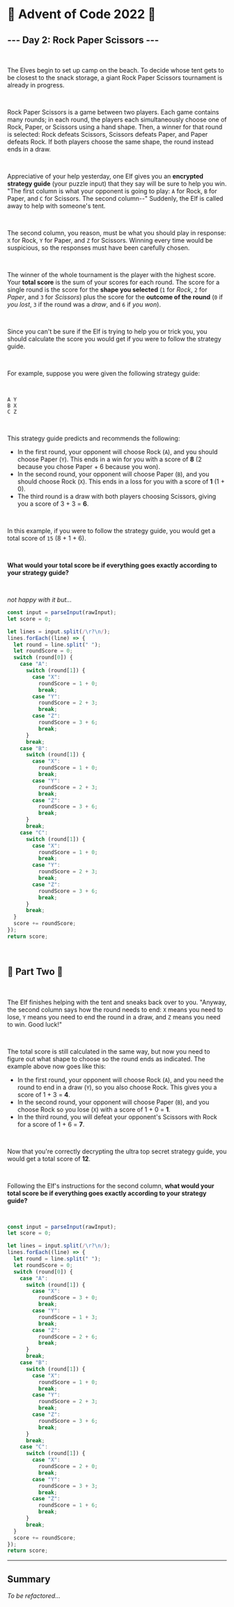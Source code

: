 # 🎄 Advent of Code 2022 🎄 <br />

## --- Day 2: Rock Paper Scissors ---

<br />

The Elves begin to set up camp on the beach. To decide whose tent gets to be closest to the snack storage, a giant Rock Paper Scissors tournament is already in progress.

<br />

Rock Paper Scissors is a game between two players. Each game contains many rounds; in each round, the players each simultaneously choose one of Rock, Paper, or Scissors using a hand shape. Then, a winner for that round is selected: Rock defeats Scissors, Scissors defeats Paper, and Paper defeats Rock. If both players choose the same shape, the round instead ends in a draw.

<br />

Appreciative of your help yesterday, one Elf gives you an **encrypted strategy guide** (your puzzle input) that they say will be sure to help you win. "The first column is what your opponent is going to play: `A` for Rock, `B` for Paper, and `C` for Scissors. The second column--" Suddenly, the Elf is called away to help with someone's tent.

<br />

The second column, you reason, must be what you should play in response: `X` for Rock, `Y` for Paper, and `Z` for Scissors. Winning every time would be suspicious, so the responses must have been carefully chosen.

<br />

The winner of the whole tournament is the player with the highest score. Your **total score** is the sum of your scores for each round. The score for a single round is the score for the **shape you selected** (`1` for _Rock_, `2` for _Paper_, and `3` for _Scissors_) plus the score for the **outcome of the round** (`0` if _you lost_, `3` if the round was a _draw_, and `6` if _you won_).

<br />

Since you can't be sure if the Elf is trying to help you or trick you, you should calculate the score you would get if you were to follow the strategy guide.

<br />

For example, suppose you were given the following strategy guide:

<br />

```
A Y
B X
C Z
```

<br />

This strategy guide predicts and recommends the following:

- In the first round, your opponent will choose Rock (`A`), and you should choose Paper (`Y`). This ends in a win for you with a score of **8** (2 because you chose Paper + 6 because you won).
- In the second round, your opponent will choose Paper (`B`), and you should choose Rock (`X`). This ends in a loss for you with a score of **1** (1 + 0).
- The third round is a draw with both players choosing Scissors, giving you a score of 3 + 3 = **6**.

<br />

In this example, if you were to follow the strategy guide, you would get a total score of `15` (8 + 1 + 6).

<br />

**What would your total score be if everything goes exactly according to your strategy guide?**

<br />

_not happy with it but..._

```typescript
const input = parseInput(rawInput);
let score = 0;

let lines = input.split(/\r?\n/);
lines.forEach((line) => {
  let round = line.split(" ");
  let roundScore = 0;
  switch (round[0]) {
    case "A":
      switch (round[1]) {
        case "X":
          roundScore = 1 + 0;
          break;
        case "Y":
          roundScore = 2 + 3;
          break;
        case "Z":
          roundScore = 3 + 6;
          break;
      }
      break;
    case "B":
      switch (round[1]) {
        case "X":
          roundScore = 1 + 0;
          break;
        case "Y":
          roundScore = 2 + 3;
          break;
        case "Z":
          roundScore = 3 + 6;
          break;
      }
      break;
    case "C":
      switch (round[1]) {
        case "X":
          roundScore = 1 + 0;
          break;
        case "Y":
          roundScore = 2 + 3;
          break;
        case "Z":
          roundScore = 3 + 6;
          break;
      }
      break;
  }
  score += roundScore;
});
return score;
```

<br />

## 🎄 Part Two 🎄

<br />

The Elf finishes helping with the tent and sneaks back over to you. "Anyway, the second column says how the round needs to end: `X` means you need to lose, `Y` means you need to end the round in a draw, and `Z` means you need to win. Good luck!"

<br />

The total score is still calculated in the same way, but now you need to figure out what shape to choose so the round ends as indicated. The example above now goes like this:

- In the first round, your opponent will choose Rock (`A`), and you need the round to end in a draw (`Y`), so you also choose Rock. This gives you a score of 1 + 3 = **4**.
- In the second round, your opponent will choose Paper (`B`), and you choose Rock so you lose (`X`) with a score of 1 + 0 = **1**.
- In the third round, you will defeat your opponent's Scissors with Rock for a score of 1 + 6 = **7**.

<br />

Now that you're correctly decrypting the ultra top secret strategy guide, you would get a total score of **12**.

<br />

Following the Elf's instructions for the second column, **what would your total score be if everything goes exactly according to your strategy guide?**

<br />

```typescript
const input = parseInput(rawInput);
let score = 0;

let lines = input.split(/\r?\n/);
lines.forEach((line) => {
  let round = line.split(" ");
  let roundScore = 0;
  switch (round[0]) {
    case "A":
      switch (round[1]) {
        case "X":
          roundScore = 3 + 0;
          break;
        case "Y":
          roundScore = 1 + 3;
          break;
        case "Z":
          roundScore = 2 + 6;
          break;
      }
      break;
    case "B":
      switch (round[1]) {
        case "X":
          roundScore = 1 + 0;
          break;
        case "Y":
          roundScore = 2 + 3;
          break;
        case "Z":
          roundScore = 3 + 6;
          break;
      }
      break;
    case "C":
      switch (round[1]) {
        case "X":
          roundScore = 2 + 0;
          break;
        case "Y":
          roundScore = 3 + 3;
          break;
        case "Z":
          roundScore = 1 + 6;
          break;
      }
      break;
  }
  score += roundScore;
});
return score;
```

---

## Summary

*To be refactored...*
